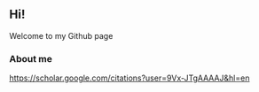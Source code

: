 ## Hi!

Welcome to my Github page

### About me

https://scholar.google.com/citations?user=9Vx-JTgAAAAJ&hl=en





